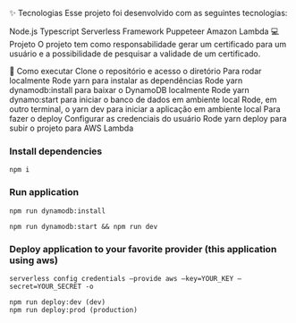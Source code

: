 ✨ Tecnologias
Esse projeto foi desenvolvido com as seguintes tecnologias:

Node.js
Typescript
Serverless Framework
Puppeteer
Amazon Lambda
💻 Projeto
O projeto tem como responsabilidade gerar um certificado para um usuário e a possibilidade de pesquisar a validade de um certificado.

🚀 Como executar
Clone o repositório e acesso o diretório
Para rodar localmente
Rode yarn para instalar as dependências
Rode yarn dynamodb:install para baixar o DynamoDB localmente
Rode yarn dynamo:start para iniciar o banco de dados em ambiente local
Rode, em outro terminal, o yarn dev para iniciar a aplicação em ambiente local
Para fazer o deploy
Configurar as credenciais do usuário
Rode yarn deploy para subir o projeto para AWS Lambda


### Install dependencies
```
npm i
```

### Run application
```
npm run dynamodb:install

npm run dynamodb:start && npm run dev
```

### Deploy application to your favorite provider (this application using aws)
```
serverless config credentials —provide aws —key=YOUR_KEY —secret=YOUR_SECRET -o 

npm run deploy:dev (dev)
npm run deploy:prod (production)
```
